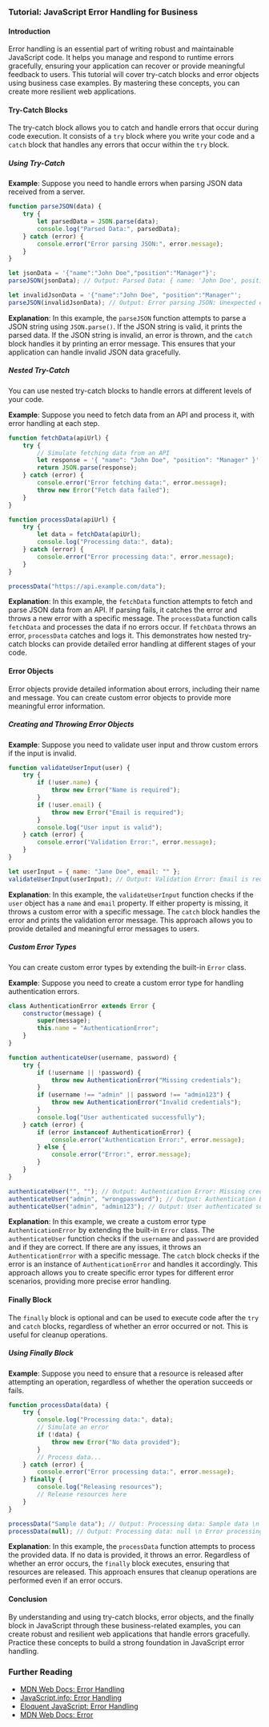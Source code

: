 ### Tutorial: JavaScript Error Handling for Business

#### Introduction

Error handling is an essential part of writing robust and maintainable JavaScript code. It helps you manage and respond to runtime errors gracefully, ensuring your application can recover or provide meaningful feedback to users. This tutorial will cover try-catch blocks and error objects using business case examples. By mastering these concepts, you can create more resilient web applications.

#### Try-Catch Blocks

The try-catch block allows you to catch and handle errors that occur during code execution. It consists of a `try` block where you write your code and a `catch` block that handles any errors that occur within the `try` block.

##### Using Try-Catch

**Example**:
Suppose you need to handle errors when parsing JSON data received from a server.

```javascript
function parseJSON(data) {
    try {
        let parsedData = JSON.parse(data);
        console.log("Parsed Data:", parsedData);
    } catch (error) {
        console.error("Error parsing JSON:", error.message);
    }
}

let jsonData = '{"name":"John Doe","position":"Manager"}';
parseJSON(jsonData); // Output: Parsed Data: { name: 'John Doe', position: 'Manager' }

let invalidJsonData = '{"name":"John Doe", "position":"Manager"';
parseJSON(invalidJsonData); // Output: Error parsing JSON: Unexpected end of JSON input
```

**Explanation**:
In this example, the `parseJSON` function attempts to parse a JSON string using `JSON.parse()`. If the JSON string is valid, it prints the parsed data. If the JSON string is invalid, an error is thrown, and the `catch` block handles it by printing an error message. This ensures that your application can handle invalid JSON data gracefully.

##### Nested Try-Catch

You can use nested try-catch blocks to handle errors at different levels of your code.

**Example**:
Suppose you need to fetch data from an API and process it, with error handling at each step.

```javascript
function fetchData(apiUrl) {
    try {
        // Simulate fetching data from an API
        let response = '{ "name": "John Doe", "position": "Manager" }'; // Simulated response
        return JSON.parse(response);
    } catch (error) {
        console.error("Error fetching data:", error.message);
        throw new Error("Fetch data failed");
    }
}

function processData(apiUrl) {
    try {
        let data = fetchData(apiUrl);
        console.log("Processing data:", data);
    } catch (error) {
        console.error("Error processing data:", error.message);
    }
}

processData("https://api.example.com/data");
```

**Explanation**:
In this example, the `fetchData` function attempts to fetch and parse JSON data from an API. If parsing fails, it catches the error and throws a new error with a specific message. The `processData` function calls `fetchData` and processes the data if no errors occur. If `fetchData` throws an error, `processData` catches and logs it. This demonstrates how nested try-catch blocks can provide detailed error handling at different stages of your code.

#### Error Objects

Error objects provide detailed information about errors, including their name and message. You can create custom error objects to provide more meaningful error information.

##### Creating and Throwing Error Objects

**Example**:
Suppose you need to validate user input and throw custom errors if the input is invalid.

```javascript
function validateUserInput(user) {
    try {
        if (!user.name) {
            throw new Error("Name is required");
        }
        if (!user.email) {
            throw new Error("Email is required");
        }
        console.log("User input is valid");
    } catch (error) {
        console.error("Validation Error:", error.message);
    }
}

let userInput = { name: "Jane Doe", email: "" };
validateUserInput(userInput); // Output: Validation Error: Email is required
```

**Explanation**:
In this example, the `validateUserInput` function checks if the `user` object has a `name` and `email` property. If either property is missing, it throws a custom error with a specific message. The `catch` block handles the error and prints the validation error message. This approach allows you to provide detailed and meaningful error messages to users.

##### Custom Error Types

You can create custom error types by extending the built-in `Error` class.

**Example**:
Suppose you need to create a custom error type for handling authentication errors.

```javascript
class AuthenticationError extends Error {
    constructor(message) {
        super(message);
        this.name = "AuthenticationError";
    }
}

function authenticateUser(username, password) {
    try {
        if (!username || !password) {
            throw new AuthenticationError("Missing credentials");
        }
        if (username !== "admin" || password !== "admin123") {
            throw new AuthenticationError("Invalid credentials");
        }
        console.log("User authenticated successfully");
    } catch (error) {
        if (error instanceof AuthenticationError) {
            console.error("Authentication Error:", error.message);
        } else {
            console.error("Error:", error.message);
        }
    }
}

authenticateUser("", ""); // Output: Authentication Error: Missing credentials
authenticateUser("admin", "wrongpassword"); // Output: Authentication Error: Invalid credentials
authenticateUser("admin", "admin123"); // Output: User authenticated successfully
```

**Explanation**:
In this example, we create a custom error type `AuthenticationError` by extending the built-in `Error` class. The `authenticateUser` function checks if the `username` and `password` are provided and if they are correct. If there are any issues, it throws an `AuthenticationError` with a specific message. The `catch` block checks if the error is an instance of `AuthenticationError` and handles it accordingly. This approach allows you to create specific error types for different error scenarios, providing more precise error handling.

#### Finally Block

The `finally` block is optional and can be used to execute code after the `try` and `catch` blocks, regardless of whether an error occurred or not. This is useful for cleanup operations.

##### Using Finally Block

**Example**:
Suppose you need to ensure that a resource is released after attempting an operation, regardless of whether the operation succeeds or fails.

```javascript
function processData(data) {
    try {
        console.log("Processing data:", data);
        // Simulate an error
        if (!data) {
            throw new Error("No data provided");
        }
        // Process data...
    } catch (error) {
        console.error("Error processing data:", error.message);
    } finally {
        console.log("Releasing resources");
        // Release resources here
    }
}

processData("Sample data"); // Output: Processing data: Sample data \n Releasing resources
processData(null); // Output: Processing data: null \n Error processing data: No data provided \n Releasing resources
```

**Explanation**:
In this example, the `processData` function attempts to process the provided data. If no data is provided, it throws an error. Regardless of whether an error occurs, the `finally` block executes, ensuring that resources are released. This approach ensures that cleanup operations are performed even if an error occurs.

#### Conclusion

By understanding and using try-catch blocks, error objects, and the finally block in JavaScript through these business-related examples, you can create robust and resilient web applications that handle errors gracefully. Practice these concepts to build a strong foundation in JavaScript error handling.

### Further Reading
- [MDN Web Docs: Error Handling](https://developer.mozilla.org/en-US/docs/Web/JavaScript/Guide/Control_flow_and_error_handling#Exception_handling_statements)
- [JavaScript.info: Error Handling](https://javascript.info/try-catch)
- [Eloquent JavaScript: Error Handling](https://eloquentjavascript.net/08_error.html)
- [MDN Web Docs: Error](https://developer.mozilla.org/en-US/docs/Web/JavaScript/Reference/Global_Objects/Error)